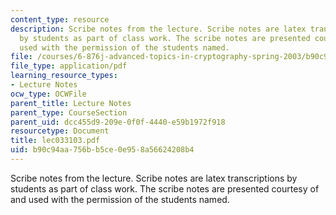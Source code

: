 ```yaml
---
content_type: resource
description: Scribe notes from the lecture. Scribe notes are latex transcriptions
  by students as part of class work. The scribe notes are presented courtesy of and
  used with the permission of the students named.
file: /courses/6-876j-advanced-topics-in-cryptography-spring-2003/b90c94aa756bb5ce0e958a56624208b4_lec033103.pdf
file_type: application/pdf
learning_resource_types:
- Lecture Notes
ocw_type: OCWFile
parent_title: Lecture Notes
parent_type: CourseSection
parent_uid: dcc455d9-209e-0f0f-4440-e59b1972f918
resourcetype: Document
title: lec033103.pdf
uid: b90c94aa-756b-b5ce-0e95-8a56624208b4
---
```

Scribe notes from the lecture. Scribe notes are latex transcriptions by students as part of class work. The scribe notes are presented courtesy of and used with the permission of the students named.

